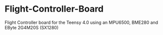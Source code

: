 # Flight-Controller-Board
Flight Controller board for the Teensy 4.0 using an MPU6500, BME280 and EByte 2G4M20S (SX1280)
